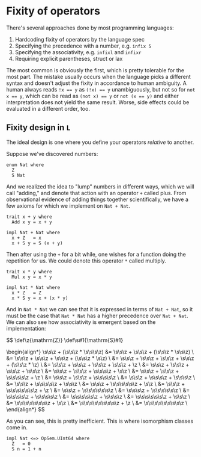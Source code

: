 # Fixity of operators

There's several approaches done by most programming languages:

1. Hardcoding fixity of operators by the language spec
2. Specifying the precedence with a number, e.g. `infix 5`
3. Specifying the associativity, e.g. `infixl` and `infixr`
4. Requiring explicit parentheses, struct or lax

The most common is obviously the first, which is pretty tolerable for the most part. The mistake usually occurs when the language picks a different syntax and doesn't adjust the fixity in accordance to human ambiguity. A human always reads `!x == y` as `(!x) == y` unambiguously, but not so for `not x == y`, which can be read as `(not x) == y` or `not (x == y)` and either interpretation does not yield the same result. Worse, side effects could be evaluated in a different order, too.

## Fixity design in `L`

The ideal design is one where you define your operators _relative_ to another.

Suppose we've discovered numbers:

```
enum Nat where
  Z
  S Nat
```

And we realized the idea to "lump" numbers in different ways, which we will call "adding," and denote that action with an operator `+` called plus. From observational evidence of adding things together scientifically, we have a few axioms for which we implement on `Nat + Nat`.

```
trait x + y where
  Add x y = x + y

impl Nat + Nat where
  x + Z   = x
  x + S y = S (x + y)
```

Then after using the `+` for a bit while, one wishes for a function doing the repetition for us. We could denote this operator `*` called multiply.

```
trait x * y where
  Mul x y = x * y

impl Nat * Nat where
  x * Z   = Z
  x * S y = x + (x * y)
```

And in `Nat * Nat` we can see that it is expressed in terms of `Nat + Nat`, so it must be the case that `Nat * Nat` has a higher precedence over `Nat + Nat`. We can also see how associativity is emergent based on the implementation:

$$
\def\z{\mathrm{Z}}
\def\s#1{\mathrm{S}#1}

\begin{align*}
\s\s\z + (\s\s\z * \s\s\s\z)
    &= \s\s\z + \s\s\z + (\s\s\z * \s\s\z) \\
    &= \s\s\z + \s\s\z + \s\s\z + (\s\s\z * \s\z) \\
    &= \s\s\z + \s\s\z + \s\s\z + \s\s\z + (\s\s\z * \z) \\
    &= \s\s\z + \s\s\z + \s\s\z + \s\s\z + \z \\
    &= \s\s\z + \s\s\z + \s\s\z + \s\s\z \\
    &= \s\s\z + \s\s\z + \s\s\s\z + \s\z \\
    &= \s\s\z + \s\s\z + \s\s\s\s\z + \z \\
    &= \s\s\z + \s\s\z + \s\s\s\s\z \\
    &= \s\s\z + \s\s\s\z + \s\s\s\z \\
    &= \s\s\z + \s\s\s\s\z + \s\s\z \\
    &= \s\s\z + \s\s\s\s\s\z + \s\z \\
    &= \s\s\z + \s\s\s\s\s\s\z + \z \\
    &= \s\s\z + \s\s\s\s\s\s\z \\
    &= \s\s\s\z + \s\s\s\s\s\z \\
    &= \s\s\s\s\z + \s\s\s\s\z \\
    &= \s\s\s\s\s\z + \s\s\s\z \\
    &= \s\s\s\s\s\s\z + \s\s\z \\
    &= \s\s\s\s\s\s\s\z + \s\z \\
    &= \s\s\s\s\s\s\s\s\z + \z \\
    &= \s\s\s\s\s\s\s\s\z \\
\end{align*}
$$

As you can see, this is pretty inefficient. This is where isomorphism classes come in.

```
impl Nat <=> OpSem.UInt64 where
  Z   = 0
  S n = 1 + n
```
